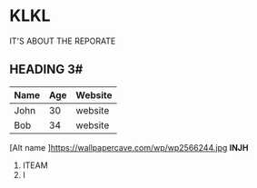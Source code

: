 # KLKL
IT'S ABOUT THE REPORATE
## HEADING 3#
|Name|Age|Website|
|----|---|-------|
|John|30|website|
|Bob| 34| website|
[Alt name ]https://wallpapercave.com/wp/wp2566244.jpg 
**INJH**
1. ITEAM
2. I
